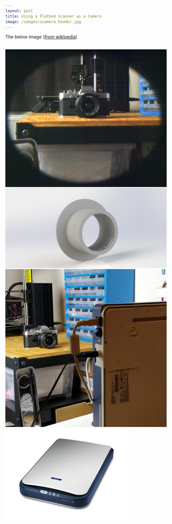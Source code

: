 ```yaml
---
layout: post
title: Using a Flatbed Scanner as a Camera
image: /images/scamera_header.jpg
---
```


The below image ([from wikipedia](https://en.wikipedia.org/wiki/Image_scanner#Flatbed))

<img src="https://upload.wikimedia.org/wikipedia/commons/thumb/6/6d/CPT_Hardware-Input-scanner-flatbed.svg/1920px-CPT_Hardware-Input-scanner-flatbed.svg.png" alt="" class="inline">

<img src="/images/scamera_image_1.jpg" alt="" class="inline">
<img src="/images/scamera_cad.JPG" alt="" class="inline">
<img src="/images/scamera_setup_1.jpg" alt="" class="inline">
<img src="/images/epson_1.png" alt="" class="inline">
